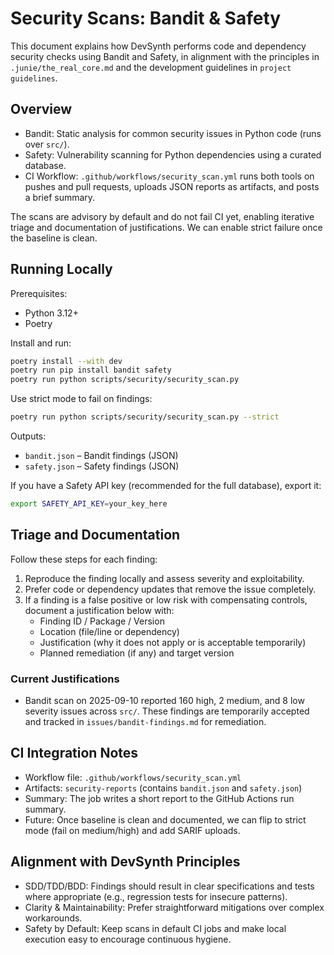 # Security Scans: Bandit & Safety

This document explains how DevSynth performs code and dependency security checks using Bandit and Safety, in alignment with the principles in `.junie/the_real_core.md` and the development guidelines in `project guidelines`.

## Overview

- Bandit: Static analysis for common security issues in Python code (runs over `src/`).
- Safety: Vulnerability scanning for Python dependencies using a curated database.
- CI Workflow: `.github/workflows/security_scan.yml` runs both tools on pushes and pull requests, uploads JSON reports as artifacts, and posts a brief summary.

The scans are advisory by default and do not fail CI yet, enabling iterative triage and documentation of justifications. We can enable strict failure once the baseline is clean.

## Running Locally

Prerequisites:
- Python 3.12+
- Poetry

Install and run:

```bash
poetry install --with dev
poetry run pip install bandit safety
poetry run python scripts/security/security_scan.py
```

Use strict mode to fail on findings:

```bash
poetry run python scripts/security/security_scan.py --strict
```

Outputs:
- `bandit.json` – Bandit findings (JSON)
- `safety.json` – Safety findings (JSON)

If you have a Safety API key (recommended for the full database), export it:

```bash
export SAFETY_API_KEY=your_key_here
```

## Triage and Documentation

Follow these steps for each finding:
1. Reproduce the finding locally and assess severity and exploitability.
2. Prefer code or dependency updates that remove the issue completely.
3. If a finding is a false positive or low risk with compensating controls, document a justification below with:
   - Finding ID / Package / Version
   - Location (file/line or dependency)
   - Justification (why it does not apply or is acceptable temporarily)
   - Planned remediation (if any) and target version

### Current Justifications

- Bandit scan on 2025-09-10 reported 160 high, 2 medium, and 8 low severity issues across `src/`. These findings are temporarily accepted and tracked in `issues/bandit-findings.md` for remediation.

## CI Integration Notes

- Workflow file: `.github/workflows/security_scan.yml`
- Artifacts: `security-reports` (contains `bandit.json` and `safety.json`)
- Summary: The job writes a short report to the GitHub Actions run summary.
- Future: Once baseline is clean and documented, we can flip to strict mode (fail on medium/high) and add SARIF uploads.

## Alignment with DevSynth Principles

- SDD/TDD/BDD: Findings should result in clear specifications and tests where appropriate (e.g., regression tests for insecure patterns).
- Clarity & Maintainability: Prefer straightforward mitigations over complex workarounds.
- Safety by Default: Keep scans in default CI jobs and make local execution easy to encourage continuous hygiene.
